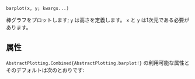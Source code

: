 ```
barplot(x, y; kwargs...)
```

棒グラフをプロットします; `y` は高さを定義します。 `x` と `y` は1次元である必要があります。

## 属性

`AbstractPlotting.Combined{AbstractPlotting.barplot!}` の利用可能な属性とそのデフォルトは次のとおりです: 

```

```
